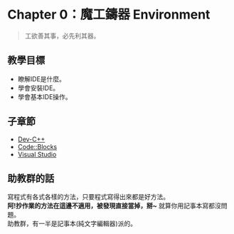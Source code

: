 # Chapter 0：魔工鑄器 Environment

> 工欲善其事，必先利其器。

## 教學目標
- 瞭解IDE是什麼。
- 學會安裝IDE。
- 學會基本IDE操作。

## 子章節
* [Dev-C++](Ch0/01_devcpp.md)
* [Code::Blocks](Ch0/02_codeblocks.md)
* [Visual Studio](Ch0/03_visualstudio.md)

## 助教群的話
寫程式有各式各樣的方法，只要程式寫得出來都是好方法。  
**阿!抄作業的方法在這邊不適用，被發現直接當掉，掰~**
就算你用記事本寫都沒問題。  
助教群，有一半是記事本(純文字編輯器)派的。
